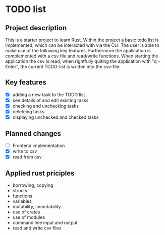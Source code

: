 # TODO list

## Project description
This is a starter project to learn Rust. Within the project a basic todo list is implemented, which can be interacted with via the CLI. The user is able to make use of the following key features. Furthermore the application is complemented with a csv file and read/write functions. When starting the application the csv is read, when rightfully quiting the application with "q - Enter", the current TODO-list is written into the csv-file.

## Key features
- [x] adding a new task to the TODO list
- [x] see details of and edit existing tasks
- [x] checking and unchecking tasks
- [x] deleteing tasks
- [x] displaying unchecked and checked tasks

## Planned changes
- [ ] Frontend implementation
- [x] write to csv
- [x] read from csv

## Applied rust priciples
- borrowing, copying
- structs
- functions
- variables
- mutability, immutability
- use of crates
- use of modules
- command line input and output
- read and write csv files